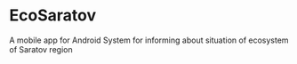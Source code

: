 # EcoSaratov
A mobile app for Android System for informing about situation of ecosystem of Saratov region
